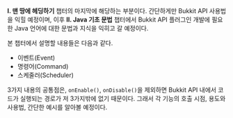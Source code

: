   **Ⅰ. 맨 땅에 헤딩하기** 챕터의 마지막에 해당하는 부분이다. 간단하게만 Bukkit API 사용법을 익힐 예정이며, 이후 **Ⅱ. Java 기초 문법** 챕터에서 Bukkit API 플러그인 개발에 필요한 Java 언어에 대한 문법과 지식을 익히고 갈 예정이다.

본 챕터에서 설명할 내용들은 다음과 같다.

- 이벤트(Event)
- 명령어(Command)
- 스케줄러(Scheduler)

3가지 내용의 공통점은, `onEnable()`, `onDisable()`을 제외하면 Bukkit API 내에서 코드가 실행되는 경로가 저 3가지밖에 없기 때문이다. 그래서 각 기능의 호출 시점, 용도와 사용법, 간단한 예시를 알아볼 예정이다. 